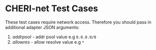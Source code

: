 # CHERI-net Test Cases

These test cases require network access.  Therefore you should pass in additional adapter JSON arguments:
1. *addrpool*	- addr pool value e.g `0.0.0.0/0`
2. *allowres*	- allow resolve value e.g `*`
